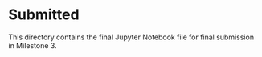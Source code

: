 # Submitted

This directory contains the final Jupyter Notebook file for final submission in Milestone 3.